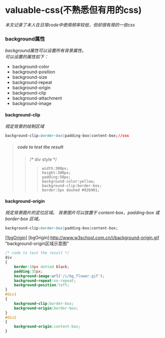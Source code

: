 # valuable-css(不熟悉但有用的css)
*本文记录了本人在日常code中使用频率较低，但却很有用的一些css*<br>

### background属性
*background属性可以设置所有背景属性。*<br>
*可以设置的属性如下：*<br>
* background-color
* background-position
* background-size
* background-repeat
* background-origin
* background-clip
* background-attachment
* background-image

#### background-clip
*规定背景的绘制区域*
```css
background-clip:border-box|padding-box|content-box;//css
```
> ##### code to test the result
>> /* div style */
>>
>>>		width:300px;
>>>		height:300px;
>>>		padding:50px;
>>>		background-color:yellow;
>>>		background-clip:border-box;
>>>		border:5px dashed #92b901;

#### background-origin
*规定背景图片的定位区域。*
*背景图片可以放置于 content-box、padding-box 或 border-box 区域。*
```css
background-clip:border-box|padding-box|content-box;
```
[![bgOrigin]](http://www.w3school.com.cn/tiy/t.asp?f=css3_background-origin)
[bgOrigin]:http://www.w3school.com.cn/i/background-origin.gif "background-origin区域示意图"


```css
/* code to test the result */
div
{
	border:10px dotted black;
	padding:35px;
	background-image:url('/i/bg_flower.gif');
	background-repeat:no-repeat;
	background-position:left;
}
#div1
{
	background-clip:border-box;
	background-origin:border-box;
}
#div2
{
	background-origin:content-box;
}
```